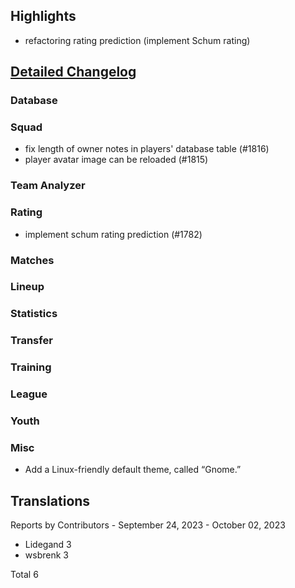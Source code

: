 

## Highlights
* refactoring rating prediction (implement Schum rating)


## [Detailed Changelog](https://github.com/ho-dev/HattrickOrganizer/issues?q=milestone%3A8.0)

### Database

### Squad
* fix length of owner notes in players' database table (#1816)
* player avatar image can be reloaded (#1815)

### Team Analyzer

### Rating
* implement schum rating prediction (#1782)

### Matches

### Lineup

### Statistics

### Transfer

### Training

### League

### Youth

### Misc
* Add a Linux-friendly default theme, called “Gnome.”

## Translations

Reports by Contributors - September 24, 2023 - October 02, 2023

* Lidegand 3
* wsbrenk 3

Total 6
